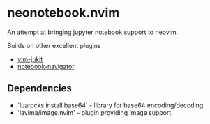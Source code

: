 # neonotebook.nvim

An attempt at bringing jupyter notebook support to neovim.

Builds on other excellent plugins
* [vim-jukit](https://github.com/luk400/vim-jukit)
* [notebook-navigator](https://github.com/GCBallesteros/NotebookNavigator.nvim)

## Dependencies

* 'luarocks install base64' - library for base64 encoding/decoding
* 'lavima/image.nvim' - plugin providing image support

